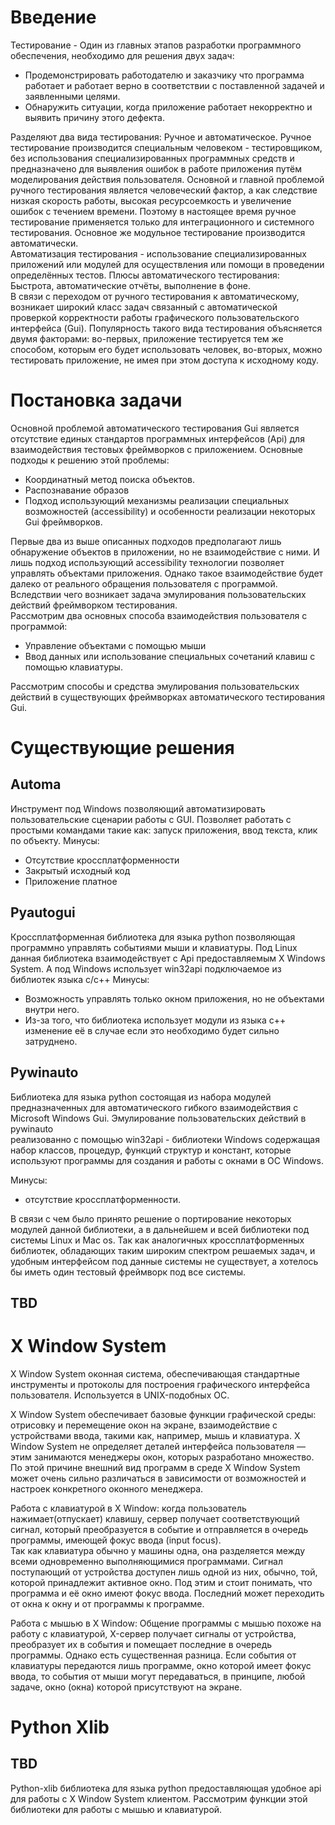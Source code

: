 # Введение
Тестирование - Один из главных этапов разработки программного обеспечения, необходимо для решения двух задач:
* Продемонстрировать работодателю и заказчику что программа работает и работает верно в соответствии с поставленной задачей и заявленными целями.
* Обнаружить ситуации, когда приложение работает некорректно и выявить причину этого дефекта.

Разделяют два вида тестирования: Ручное и автоматическое.
Ручное тестирование производится специальным человеком - тестировщиком, без использования специализированных программных средств и предназначено для выявления ошибок в работе приложения путём моделирования действия пользователя. Основной и главной проблемой ручного тестирования является человеческий фактор, а как следствие низкая скорость работы, высокая ресурсоемкость и увеличение ошибок с течением времени. Поэтому в настоящее время ручное тестирование применяется только для интеграционного и системного тестирования. Основное же модульное тестирование производится автоматически.   
Автоматизация тестирования - использование специализированных приложений или модулей для осуществления или помощи в проведении определённых тестов. Плюсы автоматического тестирования: Быстрота, автоматические отчёты, выполнение в фоне.   
В связи с переходом от ручного тестирования к автоматическому, возникает широкий класс задач связанный с автоматической проверкой корректности работы графического пользовательского интерфейса (Gui). Популярность такого вида тестирования объясняется двумя факторами: во-первых, приложение тестируется тем же способом, которым его будет использовать человек, во-вторых, можно тестировать приложение, не имея при этом доступа к исходному коду.  
# Постановка задачи
Основной проблемой автоматического тестирования Gui является отсутствие единых стандартов программных интерфейсов (Api) для взаимодействия тестовых фреймворков с приложением. Основные подходы к решению этой проблемы:
* Координатный метод поиска объектов.
* Распознавание образов
* Подход использующий механизмы реализации специальных
возможностей (accessibility) и особенности реализации некоторых Gui фреймворков.    

Первые два из выше описанных подходов предполагают лишь обнаружение объектов в приложении, но не взаимодействие с ними. И лишь подход использующий accessibility технологии позволяет управлять объектами приложения. Однако такое взаимодействие будет далеко от реального обращения пользователя с программой.
Вследствии чего возникает задача эмулирования пользовательских действий фреймворком тестирования.    
Рассмотрим два основных способа взаимодействия пользователя с программой:
* Управление объектами с помощью мыши
* Ввод данных или использование специальных сочетаний клавиш с помощью клавиатуры.   

Рассмотрим способы и средства эмулирования пользовательских действий в существующих фреймворках автоматического тестирования Gui.

# Существующие решения

## Automa
Инструмент под Windows позволяющий автоматизировать пользовательские сценарии работы с GUI. Позволяет работать с простыми командами такие как: запуск приложения, ввод текста, клик по объекту.
Минусы:
* Отсутствие кроссплатформенности
* Закрытый исходный код
* Приложение платное

## Pyautogui
Кроссплатформенная библиотека для языка python позволяющая программно управлять событиями мыши и клавиатуры.
Под Linux данная библиотека взаимодействует с Api предоставляемым X Windows System. А под Windows использует win32api подключаемое из библиотек языка с/с++
Минусы:
* Возможность управлять только окном приложения, но не объектами внутри него.
* Из-за того, что библиотека использует модули из языка c++ изменение её в случае если это необходимо будет сильно затруднено.

## Pywinauto
<!-- Нужно найти более детальное и красивое описание библиотеки -->
Библиотека для языка python состоящая из набора модулей предназначенных для автоматического гибкого взаимодействия с Microsoft Windows Gui.
Эмулирование пользовательских действий в pywinauto  
реализованно с помощью win32api - библиотеки  Windows содержащая набор классов, процедур, функций структур и констант, которые используют программы для создания и работы с окнами в ОС Windows.   

Минусы:
* отсутствие кроссплатформенности.    

В связи с чем было принято решение о портирование некоторых модулей данной библиотеки, а в дальнейшем и всей библиотеки под системы Linux и Mac os. Так как аналогичных кроссплатформенных библиотек, обладающих таким широким спектром решаемых задач, и удобным интерфейсом под данные системы не существует, а хотелось бы иметь один тестовый фреймворк под все системы.

<!-- Нужной найти список приложений аналогов / конкурентов под Windows / Linux -->
## TBD

# X Window System
X Window System оконная система, обеспечивающая стандартные инструменты и протоколы для построения графического интерфейса пользователя. Используется в UNIX-подобных ОС.

X Window System обеспечивает базовые функции графической среды: отрисовку и перемещение окон на экране, взаимодействие с устройствами ввода, такими как, например, мышь и клавиатура. X Window System не определяет деталей интерфейса пользователя — этим занимаются менеджеры окон, которых разработано множество. По этой причине внешний вид программ в среде X Window System может очень сильно различаться в зависимости от возможностей и настроек конкретного оконного менеджера.   

Работа с клавиатурой в X Window:  когда пользователь нажимает(отпускает) клавишу, сервер получает соответствующий сигнал, который преобразуется в событие и отправляется в очередь программы, имеющей фокус ввода (input focus).   
Так как клавиатура обычно у машины одна, она разделяется между всеми одновременно выполняющимися программами. Сигнал поступающий от устройства доступен лишь одной из них, обычно, той, которой принадлежит активное окно. Под этим и стоит понимать, что программа и её окно имеют фокус ввода. Последний может переходить от окна к окну и от программы к программе.

Работа с мышью в X Window: Общение программы с мышью похоже на работу с клавиатурой, X-сервер получает сигналы от устройства, преобразует их в события и помещает последние в очередь программы. Однако есть существенная разница. Если события от клавиатуры передаются лишь программе, окно которой имеет фокус ввода, то события от мыши могут передаваться, в принципе, любой задаче, окно (окна) которой присутствуют на экране.

# Python Xlib
## TBD
Python-xlib библиотека для языка python предоставляющая удобное api для работы с X Window System клиентом.
Рассмотрим функции этой библиотеки для работы с мышью и клавиатурой.
